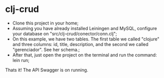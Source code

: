# clj-crud

- Clone this project in your home;
- Assuming you have already installed Leiningen and MySQL, configure your database on "src/clj-crud/conector/conn.clj";
- On this example, we have two tables. The first table we called "clojure" and three columns: id, title, description, and the second we called "gerenciador". See her schema.;
- After that, just open the project on the terminal and run the command: lein run;

Thats it! The API Swagger is on running.
